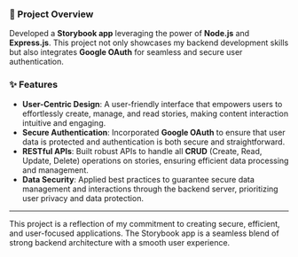 ### 🚀 Project Overview
 Developed a **Storybook app** leveraging the power of **Node.js** and **Express.js**. 
 This project not only showcases my backend development skills but also integrates **Google OAuth** for seamless and secure user authentication.

### ✨ Features
- **User-Centric Design**: A user-friendly interface that empowers users to effortlessly create, manage, and read stories, making content interaction intuitive and engaging.
- **Secure Authentication**: Incorporated **Google OAuth** to ensure that user data is protected and authentication is both secure and straightforward.
- **RESTful APIs**: Built robust APIs to handle all **CRUD** (Create, Read, Update, Delete) operations on stories, ensuring efficient data processing and management.
- **Data Security**: Applied best practices to guarantee secure data management and interactions through the backend server, prioritizing user privacy and data protection.

---

This project is a reflection of my commitment to creating secure, efficient, and user-focused applications. The Storybook app is a seamless blend of strong backend architecture with a smooth user experience.
